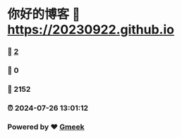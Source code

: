 # 你好的博客 :link: https://20230922.github.io 
### :page_facing_up: [2](https://20230922.github.io/tag.html) 
### :speech_balloon: 0 
### :hibiscus: 2152 
### :alarm_clock: 2024-07-26 13:01:12 
### Powered by :heart: [Gmeek](https://github.com/Meekdai/Gmeek)
